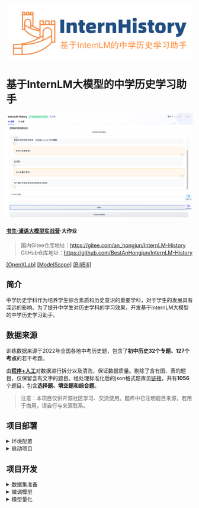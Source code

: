 <div align="center">
<img src="./attach/logo.jpg" width="500px"/>
</div>

# 基于InternLM大模型的中学历史学习助手


![](./attach/demo.jpg)

#### [书生·浦语大模型实战营](https://github.com/InternLM/tutorial)·大作业

> 国内Gitee仓库地址：https://gitee.com/an_hongjun/InternLM-History \
> GitHub仓库地址：https://github.com/BestAnHongjun/InternLM-History

[[OpenXLab]](https://openxlab.org.cn/apps/detail/Coder-AN/InternLM-History)  [[ModelScope]](https://www.modelscope.cn/models/CoderAN/InternHistory/summary) [[BiliBili]](https://www.bilibili.com/video/BV11t421H7yQ/?vd_source=8d5b18c3e81d76ac1d81cb328e0d506b)

## 简介

中学历史学科作为培养学生综合素质和历史意识的重要学科，对于学生的发展具有深远的影响。为了提升中学生对历史学科的学习效果，开发基于InternLM大模型的中学历史学习助手。

## 数据来源

训练数据来源于2022年全国各地中考历史题，包含了**初中历史32个专题、127个考点**的若干考题。

由[**程序+人工**](#prepare)对数据进行拆分以及清洗，保证数据质量。剔除了含有图、表的题目，仅保留含有文字的题目。经处理标准化后的json格式题库见[链接](datasets/middle/2022_junior_middle_classification_std.json)，共有**1056**个题目，包含**选择题、填空题和综合题**。

>注意：本项目仅供开源社区学习、交流使用。题库中已注明题目来源，若用于商用，请自行与来源联系。

## 项目部署

<details>
<summary id="setup">环境配置</summary>

下载项目仓库。

```sh
git clone https://github.com/BestAnHongjun/InternLM-History

# 国内Gitee加速
# git clone https://gitee.com/an_hongjun/InternLM-History
```

进入项目目录。

```sh
cd InternLM-History
```

创建虚拟环境。

```sh
conda create -n history python=3.9
```

进入虚拟环境。

```sh
conda activate history
```

安装依赖项
* 默认cuda版本为11.7，若不是请修改torch版本使与cuda版本对应，否则影响flash-attention安装
* 默认从Gitee下载`Flash-Attention`，若要从github下载，请将`setup.sh`中对应地址改为`https://github.com/Dao-AILab/flash-attention`
* 本步骤受网速和机器性能影响，时间可能在半小时以上

```sh
./setup.sh
```

</details>

<details>
<summary id="setup">启动项目</summary>

```sh
python app.py
```

</details>

## 项目开发

<details>
<summary id="prepare">数据集准备</summary>

数据来源于“[2022年中考历史真题分类-寒假刷题练.docx](datasets/src/2022_junior_middle_classification_all.docx)”，包含了初中历史32个专题、127个考点的若干考题。

#### 数据预处理

在项目根目录下，执行如下脚本，对文档中的题目进行初步拆分和清洗。

```sh
python scripts/0.preprocess_2022_junior_middle_classification_all.py
```

预处理得到的数据见[2022_junior_middle_classification_all.json](datasets/middle/2022_junior_middle_classification_all.json)。

#### 数据清洗

本步骤由**人工**进行，将含有图、表的题目剔除，以及拆分不正确的题目剔除。保证数据质量。

清洗得到的数据见[2022_junior_middle_classification_washed.json](datasets/middle/2022_junior_middle_classification_washed.json)。

#### 数据标准化

对题目数据的格式进行标准化，并使用json格式存储。将所有题目分为三种类型：选择题、填空题、综合题。

其中，选择题的格式如下：

```json
{
    "analysis":"根据所学可知，出土文物是当时真实开情况的遗存，是第一手资料，史料价值最高，D项正确；ABC三项，均是第二手资料，有参考价值，排除。故选D项。",
    "ans":3,
    "choices":[
        "当地传说",
        "地区风俗",
        "经典文献",
        "出土文物"
    ],
    "content":"下列材料都涉及了河姆渡居民生活的历史，其中史料价值最高的是",
    "origin":"2022年江苏连云港",
    "subject_id":1,
    "tid":5,
    "topic_id":2,
    "type":0
}
```
> 其中，`tid`为全局题号，`type`为题目类型（0为选择题），`subject_id`为该题目所属专题的编号，`topic_id`为改题目所属考点的编号，`origin`为题目来源，`content`为题干，`choices`列表为四个选项，`ans`为正确答案的索引，`analysis`为题目解析。

填空题和综合题的格式如下：

```json
{
    "analysis":"【详解】根据所学知识可知，唐太宗在位时，玄奘到天竺取经，在那里，他勤奋学习，成为了著名的佛学大师。后回到长安，口述成书《大唐西域记》；明成祖在位时，为了加强同海外各国的联系，派郑和率领船队出使西洋，增进了中国与亚非国家和地区的友好往来。",
    "ans":"玄奘；郑和",
    "content":"唐朝高僧（ ）（人物）西行前往天竺取经，历经磨难到达天竺，后回到长安，口述成书《大唐西域记》；明成祖派（ ）（人物）率领船队出使西洋，增进了中国与亚非国家和地区的友好往来。##n##",
    "origin":"2022年陕西",
    "subject_id":6,
    "tid":235,
    "topic_id":35,
    "type":1
}
```

> 其中，`tid`为全局题号，`type`为题目类型（1为填空题，2为综合题），`subject_id`为该题目所属专题的编号，`topic_id`为改题目所属考点的编号，`origin`为题目来源，`content`为题干，`ans`为正确答案，`analysis`为题目解析。

最终的题目标准存储格式为：

```json
{
    "subjects": [...]    // 32个专题的名称
    "topics": [...]      // 127个考点的名称
    "test":[             // 题目列表，用上述格式存储
        ...
    ]
}
```

使用如下脚本进行题目标准化：

```sh
python scripts/1.standardize_2022_junior_middle_classification_all.py
```

标准化后的数据见[2022_junior_middle_classification_std.json](datasets/middle/2022_junior_middle_classification_std.json)。

#### 转换为LLM训练数据集

运行如下脚本，转换为json格式的LLM训练数据集。

```sh
python scripts/2.convert_to_2022_junior_middle_history_dataset.py
```

转换好的数据集见[2022_junior_middle_history.json](datasets/2022_junior_middle_history.json)。

同时，按照7：3的比例将数据集切分为训练集和测试集。

```sh
python scripts/3.split_dataset.py
```

训练集见[2022_junior_middle_history_train.json](datasets/2022_junior_middle_history_train.json)，测试集见[2022_junior_middle_history_test.json](datasets/2022_junior_middle_history_test.json)。

</details>

<details>
<summary id="tune">微调模型</summary>

##### 下载模型

```sh
python scripts/4.download_internlm_chat_7b.py
```

##### 微调模型

```sh
xtuner train internlm_chat_7b_qlora_history_e3.py --deepspeed deepspeed_zero2
```

##### 模型转换

```sh
mkdir work_dirs/hf_internlm_chat_7b_history
export MKL_SERVICE_FORCE_INTEL=1

xtuner convert pth_to_hf ./internlm_chat_7b_qlora_history_e3.py ./work_dirs/internlm_chat_7b_qlora_history_e3/epoch_3.pth ./work_dirs/hf_internlm_chat_7b_history
```

##### 将Adapter合并到LLM

```sh
mkdir -p model/internlm-chat-7b-history
xtuner convert merge ./model/internlm-chat-7b ./work_dirs/hf_internlm_chat_7b_history ./model/internlm-chat-7b-history --max-shard-size 2GB
```

##### 测试模型

```sh
xtuner chat model/internlm-chat-7b-history/ \
--prompt-template internlm_chat \
--system "你是中学历史学习助手，内在是InternLM-7B大模型。你的开发者是安泓郡。开发你的目的是为了提升中学生对历史学科的学习效果。你将对中学历史知识点做详细、耐心、充分的解答。"
```

</details>

<details>
<summary>模型量化</summary>

##### 模型转换

```sh
lmdeploy convert internlm-chat-7b model/internlm-chat-7b-history/ --dst-path ./model/internlm-chat-7b-history-turbomind/
```

测试一波：

```sh
lmdeploy chat turbomind ./model/internlm-chat-7b-history-turbomind/ --meta_instruction "你是中学历史学习助手，内在是InternLM-7B大模型。你的开发者是安泓郡。开发你的 目的是为了提升中学生对历史学科的学习效果。你将对中学历史知识点做详细、耐心、充分的解答。"
```

##### 标定minmax

```sh
# 计算 minmax
lmdeploy lite calibrate \
  --model  model/internlm-chat-7b-history/ \
  --calib_dataset "ptb" \
  --calib_samples 128 \
  --calib_seqlen 2048 \
  --work_dir ./model/internlm-chat-7b-history-quant
```

##### 获取量化参数

```sh
lmdeploy lite auto_awq \
  --model  ./model/internlm-chat-7b/ \
  --w_bits 4 \
  --w_group_size 128 \
  --work_dir model/internlm-chat-7b-quant
```

##### 转换为TurboMind格式

```sh
lmdeploy convert  internlm-chat-7b \
    ./model/internlm-chat-7b-history-quant \
    --model-format awq \
    --group-size 128 \
    --dst_path model/InternLM-History-Model-TurboMind-W4A16/internlm-chat-7b-history-turbomind-w4a16
```

</details>
